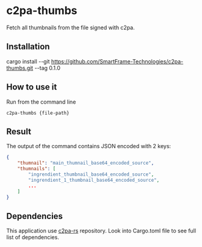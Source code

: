 # c2pa-thumbs
Fetch all thumbnails from the file signed with c2pa.

## Installation

cargo install --git https://github.com/SmartFrame-Technologies/c2pa-thumbs.git --tag 0.1.0

## How to use it

Run from the command line
```shell
c2pa-thumbs {file-path}
```

## Result

The output of the command contains JSON encoded with 2 keys:
```json
{
    "thumnail": "main_thumnail_base64_encoded_source",
    "thumnails": [
        "ingrendient_thumbnail_base64_encoded_source",
        "ingrendient_1_thumbnail_base64_encoded_source",
        ...
    ]
}
```

## Dependencies

This application use [c2pa-rs](https://github.com/contentauth/c2pa-rs)
 repository.
Look into Cargo.toml file to see full list of dependencies.
